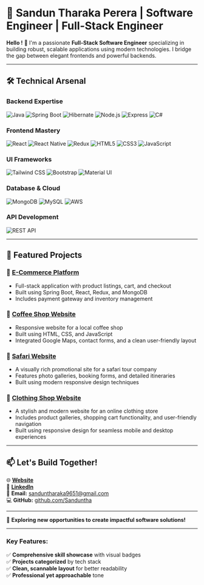 # 🌟 **Sandun Tharaka Perera** | **Software Engineer** | **Full-Stack Engineer**

**Hello !** 👋 I'm a passionate **Full-Stack Software Engineer** specializing in building robust, scalable applications using modern technologies. I bridge the gap between elegant frontends and powerful backends.

---

## 🛠 **Technical Arsenal**

### **Backend Expertise**
![Java](https://img.shields.io/badge/Java-Expert-007396?logo=java&logoColor=white)
![Spring Boot](https://img.shields.io/badge/Spring_Boot-Expert-6DB33F?logo=spring&logoColor=white)
![Hibernate](https://img.shields.io/badge/Hibernate-Pro-59666C?logo=hibernate&logoColor=white)
![Node.js](https://img.shields.io/badge/Node.js-Advanced-339933?logo=node.js&logoColor=white)
![Express](https://img.shields.io/badge/Express.js-Intermediate-000000?logo=express&logoColor=white)
![C#](https://img.shields.io/badge/C%23-Intermediate-239120?logo=c-sharp&logoColor=white)

### **Frontend Mastery**
![React](https://img.shields.io/badge/React-Expert-61DAFB?logo=react&logoColor=white)
![React Native](https://img.shields.io/badge/React_Native-Advanced-61DAFB?logo=react&logoColor=white)
![Redux](https://img.shields.io/badge/Redux-Pro-764ABC?logo=redux&logoColor=white)
![HTML5](https://img.shields.io/badge/HTML5-Expert-E34F26?logo=html5&logoColor=white)
![CSS3](https://img.shields.io/badge/CSS3-Expert-1572B6?logo=css3&logoColor=white)
![JavaScript](https://img.shields.io/badge/JavaScript-Expert-F7DF1E?logo=javascript&logoColor=black)

### **UI Frameworks**
![Tailwind CSS](https://img.shields.io/badge/Tailwind_CSS-Pro-38B2AC?logo=tailwind-css&logoColor=white)
![Bootstrap](https://img.shields.io/badge/Bootstrap-Expert-7952B3?logo=bootstrap&logoColor=white)
![Material UI](https://img.shields.io/badge/Material_UI-Pro-0081CB?logo=mui&logoColor=white)

### **Database & Cloud**
![MongoDB](https://img.shields.io/badge/MongoDB-Advanced-47A248?logo=mongodb&logoColor=white)
![MySQL](https://img.shields.io/badge/MySQL-Expert-4479A1?logo=mysql&logoColor=white)
![AWS](https://img.shields.io/badge/AWS-Intermediate-232F3E?logo=amazon-aws&logoColor=white)

### **API Development**
![REST API](https://img.shields.io/badge/REST_API-Expert-FF6F61?logo=rest&logoColor=white)

---

## 🚀 **Featured Projects**

### 🔗 [**E-Commerce Platform**](https://github.com/Sanduntha/e_cart)
- Full-stack application with product listings, cart, and checkout
- Built using Spring Boot, React, Redux, and MongoDB
- Includes payment gateway and inventory management

### 🔗 [**Coffee Shop Website**](https://github.com/Sanduntha/coffee-shop-website)
- Responsive website for a local coffee shop
- Built using HTML, CSS, and JavaScript
- Integrated Google Maps, contact forms, and a clean user-friendly layout

### 🔗 [**Safari Website**](https://github.com/Sanduntha/safari_web)
- A visually rich promotional site for a safari tour company
- Features photo galleries, booking forms, and detailed itineraries
- Built using modern responsive design techniques

### 🔗 [**Clothing Shop Website**](https://github.com/Sanduntha/clothing_web)
- A stylish and modern website for an online clothing store
- Includes product galleries, shopping cart functionality, and user-friendly navigation
- Built using responsive design for seamless mobile and desktop experiences

---

## 📫 **Let's Build Together!**

🌐 **[Website](https://www.sanduntharaka.me)**  
🔗 **[LinkedIn](https://www.linkedin.com/in/sandun-perera-11a61b211/)**  
📧 **Email:** sanduntharaka9651@gmail.com  
💻 **GitHub:** [github.com/Sanduntha](https://github.com/Sanduntha)

---

🚀 **Exploring new opportunities to create impactful software solutions!**

---

### **Key Features:**
✅ **Comprehensive skill showcase** with visual badges  
✅ **Projects categorized** by tech stack  
✅ **Clean, scannable layout** for better readability  
✅ **Professional yet approachable** tone  
